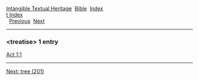 [Intangible Textual Heritage](../../index)  [Bible](../index) 
[Index](index)   
[t Index](_t_)  
  [Previous](c11768)  [Next](c11770) 

------------------------------------------------------------------------

### &lt;treatise&gt; 1 entry

[Act 1:1](../kjv/act001.htm#001)  

------------------------------------------------------------------------

[Next: tree (201)](c11770)
